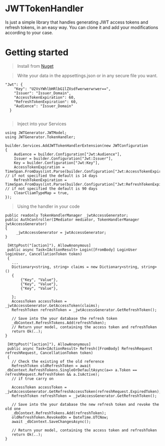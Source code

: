 # JWTTokenHandler
Is just a simple library that handles generating JWT access tokens and refresh tokens, in an easy way.
You can clone it and add your modifications according to your case.

# Getting started

> Install from [Nuget](https://www.nuget.org/packages/JWTTokenHandler/)

> Write your data in the appsettings.json or in any secure file you want.

```
"Jwt": {
    "Key": "U2VsYWhlbHRlbG1lZXsdfwerwerwrwer==",
    "Issuer": "Issuer_Domain",
    "AccessTokenExpiration": 60,
    "RefreshTokenExpiration": 60,
    "Audience": "Issuer_Domain"
  }
  
```
> Inject into your Services 
```
using JWTGenerator.JWTModel;
using JWTGenerator.TokenHandler;

builder.Services.AddJWTTokenHandlerExtension(new JWTConfiguration
{
    Audience = builder.Configuration["Jwt:Audience"],
    Issuer = builder.Configuration["Jwt:Issuer"],
    Key = builder.Configuration["Jwt:Key"],
    AccessTokenExpiration = TimeSpan.FromDays(int.Parse(builder.Configuration["Jwt:AccessTokenExpiration"])), // if not specified the default is 14 days
    RefreshTokenExpiration = TimeSpan.FromDays(int.Parse(builder.Configuration["Jwt:RefreshTokenExpiration"])) // if not specified the default is 90 days
    ClearCliamTypeMap = true,
});

```
> Using the handler in your code

```
public readonly TokenHandlerManager _jwtAccessGenerator;
public AuthController(IMediator mediator, TokenHandlerManager jwtAccessGenerator)
{
     _jwtAccessGenerator = jwtAccessGenerator;
}

 [HttpPost("[action]"), AllowAnonymous]
 public async Task<IActionResult> Login([FromBody] LoginUser loginUser, CancellationToken token)
 {
   ...      
   Dictionary<string, string> claims = new Dictionary<string, string>()
   {
       {"Key", "Value"},
       {"Key", "Value"},
       {"Key", "Value"},

   };
   AccessToken accessToken = _jwtAccessGenerator.GetAccessToken(claims);
   RefreshToken refreshToken = _jwtAccessGenerator.GetRefreshToken();
   
   // Save into the your database the refresh token
   _dbContext.RefreshTokens.Add(refreshToken);
   // Return your model, containing the access token and refreshToken
   return Ok(..);
}

 [HttpPost("[action]"), AllowAnonymous]
 public async Task<IActionResult> Refresh([FromBody] RefreshRequest refreshRequest, CancellationToken token)
 {
   // Check the existing of the old reference
   RefreshToken oldRefreshToken = await _dbContext.RefreshTokens.SingleOrDefaultAsync(a=> a.Token == refreshRequest.RefreshToken && a.IsActive);
   // if true carry on
   
   AccessToken accessToken = _jwtAccessGenerator.GetRefreshAccessToken(refreshRequest.ExpiredToken);
   RefreshToken refreshToken = _jwtAccessGenerator.GetRefreshToken();
   
   // Save into the your database the new refresh token and revoke the old one
   _dbContext.RefreshTokens.Add(refreshToken);
   oldRefreshToken.RevokedOn = DateTime.UTCNow;
   await _dbContext.SaveChangesAsync();
   
   // Return your model, containing the access token and refreshToken
   return Ok(..);
}



```
